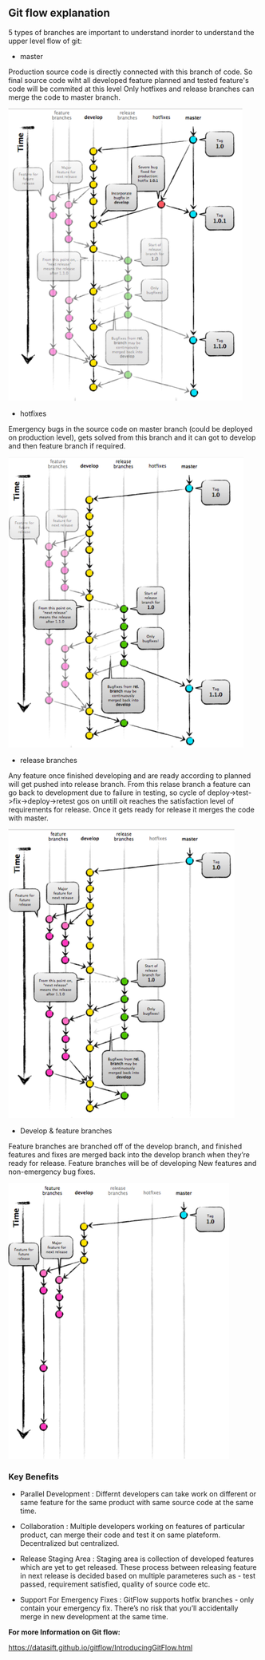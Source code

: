 ## Git flow explanation

5 types of branches are important to understand inorder to understand the upper level flow of git:

- master

Production source code is directly connected with this branch of code.
So final source code wiht all developed feature planned and tested feature's code will be commited at this level
Only hotfixes and release branches can merge the code to master branch.

![image1](images/gitflow_4.PNG)

- hotfixes

Emergency bugs in the source code on master branch (could be deployed on production level), gets solved from this branch and it can got to develop and then feature branch if required.

![image2](images/gitflow_3.PNG)

- release branches

Any feature once finished developing and are ready according to planned will get pushed into release branch. From this relase branch a feature can go back to development due to failure in testing, so cycle of deploy->test->fix->deploy->retest gos on untill oit reaches the satisfaction level of requirements for release. Once it gets ready for release it merges the code with master.

![image3](images/gitflow_2.PNG)

- Develop & feature branches

Feature branches are branched off of the develop branch, and finished features and fixes are merged back into the develop branch when they’re ready for release. Feature branches will be of developing New features and non-emergency bug fixes.

![image4](images/gitflow_1.PNG)

### Key Benefits

* Parallel Development : 
Differnt developers can take work on different or same feature for the same product with same source code at the same time. 

* Collaboration : 
Multiple developers working on features of particular product, can merge their code and test it on same plateform. Decentralized but centralized.

* Release Staging Area : 
Staging area is collection of developed features which are yet to get released. These process between releasing feature in next release is decided based on multiple parameteres such as - test passed, requirement satisfied, quality of source code etc.

* Support For Emergency Fixes : 
GitFlow supports hotfix branches - only contain your emergency fix. There’s no risk that you’ll accidentally merge in new development at the same time.

**For more Information on Git flow:**

https://datasift.github.io/gitflow/IntroducingGitFlow.html
